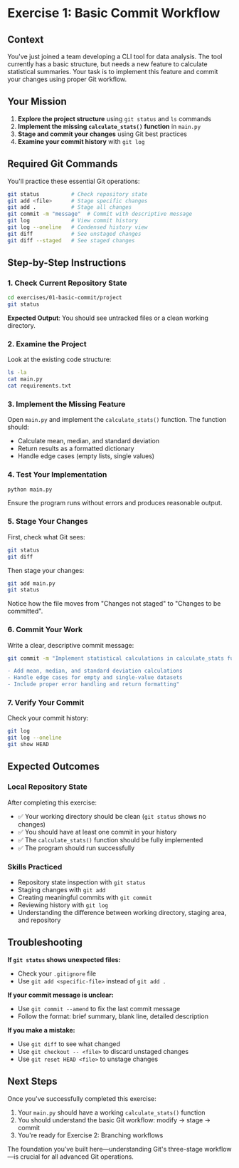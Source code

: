 # Exercise 1: Basic Commit Workflow

## Context

You've just joined a team developing a CLI tool for data analysis. The tool currently has a basic structure, but needs a new feature to calculate statistical summaries. Your task is to implement this feature and commit your changes using proper Git workflow.

## Your Mission

1. **Explore the project structure** using `git status` and `ls` commands
2. **Implement the missing `calculate_stats()` function** in `main.py`
3. **Stage and commit your changes** using Git best practices
4. **Examine your commit history** with `git log`

## Required Git Commands

You'll practice these essential Git operations:

```bash
git status          # Check repository state
git add <file>      # Stage specific changes
git add .           # Stage all changes
git commit -m "message"  # Commit with descriptive message
git log             # View commit history
git log --oneline   # Condensed history view
git diff            # See unstaged changes
git diff --staged   # See staged changes
```

## Step-by-Step Instructions

### 1. Check Current Repository State

```bash
cd exercises/01-basic-commit/project
git status
```

**Expected Output**: You should see untracked files or a clean working directory.

### 2. Examine the Project

Look at the existing code structure:

```bash
ls -la
cat main.py
cat requirements.txt
```

### 3. Implement the Missing Feature

Open `main.py` and implement the `calculate_stats()` function. The function should:

- Calculate mean, median, and standard deviation
- Return results as a formatted dictionary
- Handle edge cases (empty lists, single values)

### 4. Test Your Implementation

```bash
python main.py
```

Ensure the program runs without errors and produces reasonable output.

### 5. Stage Your Changes

First, check what Git sees:

```bash
git status
git diff
```

Then stage your changes:

```bash
git add main.py
git status
```

Notice how the file moves from "Changes not staged" to "Changes to be committed".

### 6. Commit Your Work

Write a clear, descriptive commit message:

```bash
git commit -m "Implement statistical calculations in calculate_stats function

- Add mean, median, and standard deviation calculations
- Handle edge cases for empty and single-value datasets
- Include proper error handling and return formatting"
```

### 7. Verify Your Commit

Check your commit history:

```bash
git log
git log --oneline
git show HEAD
```

## Expected Outcomes

### Local Repository State

After completing this exercise:

- ✅ Your working directory should be clean (`git status` shows no changes)
- ✅ You should have at least one commit in your history
- ✅ The `calculate_stats()` function should be fully implemented
- ✅ The program should run successfully

### Skills Practiced

- Repository state inspection with `git status`
- Staging changes with `git add`
- Creating meaningful commits with `git commit`
- Reviewing history with `git log`
- Understanding the difference between working directory, staging area, and repository

## Troubleshooting

**If `git status` shows unexpected files:**
- Check your `.gitignore` file
- Use `git add <specific-file>` instead of `git add .`

**If your commit message is unclear:**
- Use `git commit --amend` to fix the last commit message
- Follow the format: brief summary, blank line, detailed description

**If you make a mistake:**
- Use `git diff` to see what changed
- Use `git checkout -- <file>` to discard unstaged changes
- Use `git reset HEAD <file>` to unstage changes

## Next Steps

Once you've successfully completed this exercise:

1. Your `main.py` should have a working `calculate_stats()` function
2. You should understand the basic Git workflow: modify → stage → commit
3. You're ready for Exercise 2: Branching workflows

The foundation you've built here—understanding Git's three-stage workflow—is crucial for all advanced Git operations.
